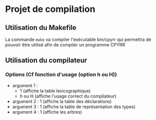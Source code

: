 # Projet de compilation

## Utilisation du Makefile

La commande `make` va compiler l'exécutable bin/cpyrr qui permettra de pouvoir
être utilisé afin de compiler un programme CPYRR

## Utilisation du compilateur

### Options (Cf fonction d'usage (option h ou H))
  - argument 1 :
    - 1 (affiche la table lexicographique)
    - h ou H (affiche l'usage correct du compilateur)
  - argument 2 : 1 (affiche la table des déclarations)
  - argument 3 : 1 (affiche la table de représentation des types)
  - argument 4 : 1 (affiche les arbres)
